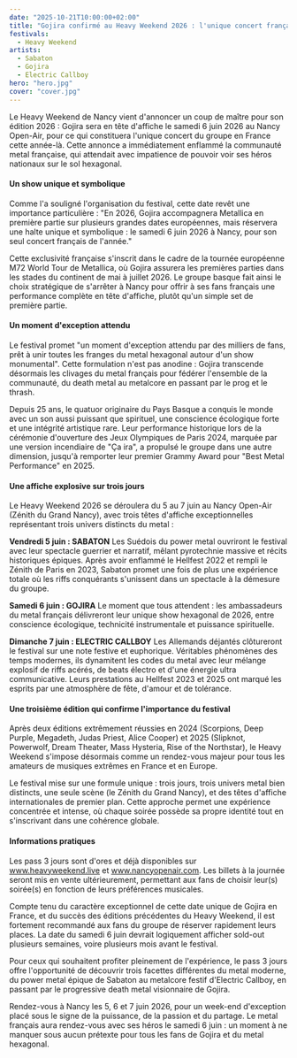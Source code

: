 ```yaml
---
date: "2025-10-21T10:00:00+02:00"
title: "Gojira confirmé au Heavy Weekend 2026 : l'unique concert français des champions du metal hexagonal"
festivals:
  - Heavy Weekend
artists:
  - Sabaton
  - Gojira
  - Electric Callboy
hero: "hero.jpg"
cover: "cover.jpg"
---
```


Le Heavy Weekend de Nancy vient d'annoncer un coup de maître pour son édition 2026 : Gojira sera en tête d'affiche le
samedi 6 juin 2026 au Nancy Open-Air, pour ce qui constituera l'unique concert du groupe en France cette année-là. Cette
annonce a immédiatement enflammé la communauté metal française, qui attendait avec impatience de pouvoir voir ses héros
nationaux sur le sol hexagonal.

#### Un show unique et symbolique

Comme l'a souligné l'organisation du festival, cette date revêt une importance particulière : "En 2026, Gojira
accompagnera Metallica en première partie sur plusieurs grandes dates européennes, mais réservera une halte unique et
symbolique : le samedi 6 juin 2026 à Nancy, pour son seul concert français de l'année."

Cette exclusivité française s'inscrit dans le cadre de la tournée européenne M72 World Tour de Metallica, où Gojira
assurera les premières parties dans les stades du continent de mai à juillet 2026. Le groupe basque fait ainsi le choix
stratégique de s'arrêter à Nancy pour offrir à ses fans français une performance complète en tête d'affiche, plutôt
qu'un simple set de première partie.

#### Un moment d'exception attendu

Le festival promet "un moment d'exception attendu par des milliers de fans, prêt à unir toutes les franges du metal
hexagonal autour d'un show monumental". Cette formulation n'est pas anodine : Gojira transcende désormais les clivages
du metal français pour fédérer l'ensemble de la communauté, du death metal au metalcore en passant par le prog et le
thrash.

Depuis 25 ans, le quatuor originaire du Pays Basque a conquis le monde avec un son aussi puissant que spirituel, une
conscience écologique forte et une intégrité artistique rare. Leur performance historique lors de la cérémonie
d'ouverture des Jeux Olympiques de Paris 2024, marquée par une version incendiaire de "Ça ira", a propulsé le groupe
dans une autre dimension, jusqu'à remporter leur premier Grammy Award pour "Best Metal Performance" en 2025.

#### Une affiche explosive sur trois jours

Le Heavy Weekend 2026 se déroulera du 5 au 7 juin au Nancy Open-Air (Zénith du Grand Nancy), avec trois têtes d'affiche
exceptionnelles représentant trois univers distincts du metal :

**Vendredi 5 juin : SABATON**
Les Suédois du power metal ouvriront le festival avec leur spectacle guerrier et narratif, mêlant pyrotechnie massive et
récits historiques épiques. Après avoir enflammé le Hellfest 2022 et rempli le Zénith de Paris en 2023, Sabaton promet
une fois de plus une expérience totale où les riffs conquérants s'unissent dans un spectacle à la démesure du groupe.

**Samedi 6 juin : GOJIRA**
Le moment que tous attendent : les ambassadeurs du metal français délivreront leur unique show hexagonal de 2026, entre
conscience écologique, technicité instrumentale et puissance spirituelle.

**Dimanche 7 juin : ELECTRIC CALLBOY**
Les Allemands déjantés clôtureront le festival sur une note festive et euphorique. Véritables phénomènes des temps
modernes, ils dynamitent les codes du metal avec leur mélange explosif de riffs acérés, de beats électro et d'une
énergie ultra communicative. Leurs prestations au Hellfest 2023 et 2025 ont marqué les esprits par une atmosphère de
fête, d'amour et de tolérance.

#### Une troisième édition qui confirme l'importance du festival

Après deux éditions extrêmement réussies en 2024 (Scorpions, Deep Purple, Megadeth, Judas Priest, Alice Cooper) et
2025 (Slipknot, Powerwolf, Dream Theater, Mass Hysteria, Rise of the Northstar), le Heavy Weekend s'impose désormais
comme un rendez-vous majeur pour tous les amateurs de musiques extrêmes en France et en Europe.

Le festival mise sur une formule unique : trois jours, trois univers metal bien distincts, une seule scène (le Zénith du
Grand Nancy), et des têtes d'affiche internationales de premier plan. Cette approche permet une expérience concentrée et
intense, où chaque soirée possède sa propre identité tout en s'inscrivant dans une cohérence globale.

#### Informations pratiques

Les pass 3 jours sont d'ores et déjà disponibles sur www.heavyweekend.live et www.nancyopenair.com. Les billets à la
journée seront mis en vente ultérieurement, permettant aux fans de choisir leur(s) soirée(s) en fonction de leurs
préférences musicales.

Compte tenu du caractère exceptionnel de cette date unique de Gojira en France, et du succès des éditions précédentes du
Heavy Weekend, il est fortement recommandé aux fans du groupe de réserver rapidement leurs places. La date du samedi 6
juin devrait logiquement afficher sold-out plusieurs semaines, voire plusieurs mois avant le festival.

Pour ceux qui souhaitent profiter pleinement de l'expérience, le pass 3 jours offre l'opportunité de découvrir trois
facettes différentes du metal moderne, du power metal épique de Sabaton au metalcore festif d'Electric Callboy, en
passant par le progressive death metal visionnaire de Gojira.

Rendez-vous à Nancy les 5, 6 et 7 juin 2026, pour un week-end d'exception placé sous le signe de la puissance, de la
passion et du partage. Le metal français aura rendez-vous avec ses héros le samedi 6 juin : un moment à ne manquer sous
aucun prétexte pour tous les fans de Gojira et du metal hexagonal.
